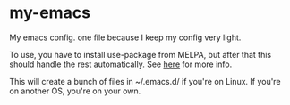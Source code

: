 # my-emacs
My emacs config. one file because I keep my config very light.

To use, you have to install use-package from MELPA, but after that this should handle the rest automatically.  See [here](https://jwiegley.github.io/use-package/installation/) for more info.

This will create a bunch of files in ~/.emacs.d/ if you're on Linux.  If you're on another OS, you're on your own.

